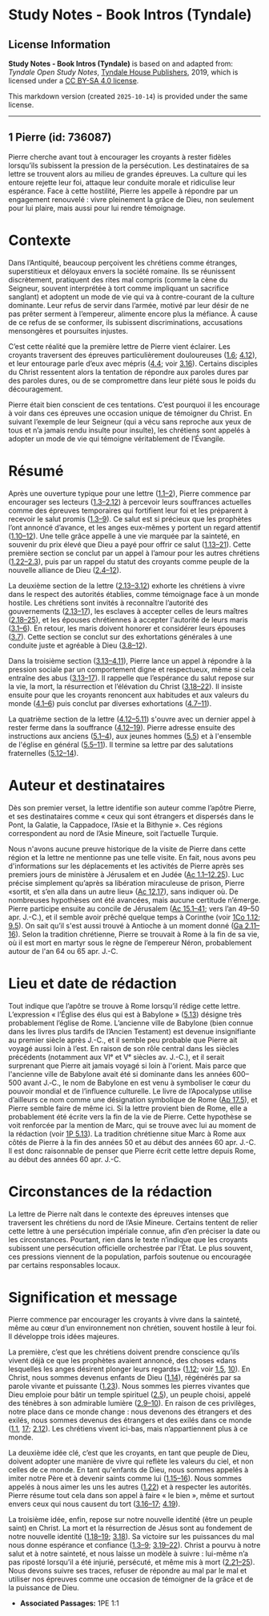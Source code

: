 # Study Notes - Book Intros (Tyndale)

## License Information

**Study Notes - Book Intros (Tyndale)** is based on and adapted from: _Tyndale Open Study Notes_, [Tyndale House Publishers](https://tyndaleopenresources.com/), 2019, which is licensed under a [CC BY-SA 4.0 license](https://creativecommons.org/licenses/by-sa/4.0/legalcode.en).

This markdown version (created `2025-10-14`) is provided under the same license.



--------------------------------

## 1 Pierre (id: 736087)

Pierre cherche avant tout à encourager les croyants à rester fidèles lorsqu’ils subissent la pression de la persécution. Les destinataires de sa lettre se trouvent alors au milieu de grandes épreuves. La culture qui les entoure rejette leur foi, attaque leur conduite morale et ridiculise leur espérance. Face à cette hostilité, Pierre les appelle à répondre par un engagement renouvelé : vivre pleinement la grâce de Dieu, non seulement pour lui plaire, mais aussi pour lui rendre témoignage.

Contexte
========

Dans l’Antiquité, beaucoup perçoivent les chrétiens comme étranges, superstitieux et déloyaux envers la société romaine. Ils se réunissent discrètement, pratiquent des rites mal compris (comme la cène du Seigneur, souvent interprétée à tort comme impliquant un sacrifice sanglant) et adoptent un mode de vie qui va à contre\-courant de la culture dominante. Leur refus de servir dans l’armée, motivé par leur désir de ne pas prêter serment à l’empereur, alimente encore plus la méfiance. À cause de ce refus de se conformer, ils subissent discriminations, accusations mensongères et poursuites injustes.

C’est cette réalité que la première lettre de Pierre vient éclairer. Les croyants traversent des épreuves particulièrement douloureuses ([1\.6](https://ref.ly/1Pet1:6); [4\.12](https://ref.ly/1Pet4:12)), et leur entourage parle d’eux avec mépris ([4\.4](https://ref.ly/1Pet4:4); voir [3\.16](https://ref.ly/1Pet3:16)). Certains disciples du Christ ressentent alors la tentation de répondre aux paroles dures par des paroles dures, ou de se compromettre dans leur piété sous le poids du découragement.

Pierre était bien conscient de ces tentations. C’est pourquoi il les encourage à voir dans ces épreuves une occasion unique de témoigner du Christ. En suivant l’exemple de leur Seigneur (qui a vécu sans reproche aux yeux de tous et n’a jamais rendu insulte pour insulte), les chrétiens sont appelés à adopter un mode de vie qui témoigne véritablement de l’Évangile.

Résumé
======

Après une ouverture typique pour une lettre ([1\.1–2](https://ref.ly/1Pet1:1-1Pet1:2)), Pierre commence par encourager ses lecteurs ([1\.3–2\.12](https://ref.ly/1Pet1:3-1Pet2:12)) à percevoir leurs souffrances actuelles comme des épreuves temporaires qui fortifient leur foi et les préparent à recevoir le salut promis ([1\.3–9](https://ref.ly/1Pet1:3-1Pet1:9)). Ce salut est si précieux que les prophètes l’ont annoncé d’avance, et les anges eux\-mêmes y portent un regard attentif ([1\.10–12](https://ref.ly/1Pet1:10-1Pet1:12)). Une telle grâce appelle à une vie marquée par la sainteté, en souvenir du prix élevé que Dieu a payé pour offrir ce salut ([1\.13–21](https://ref.ly/1Pet1:13-1Pet1:21)). Cette première section se conclut par un appel à l’amour pour les autres chrétiens ([1\.22–2\.3](https://ref.ly/1Pet1:22-1Pet2:3)), puis par un rappel du statut des croyants comme peuple de la nouvelle alliance de Dieu ([2\.4–12](https://ref.ly/1Pet2:4-1Pet2:12)).

La deuxième section de la lettre ([2\.13–3\.12](https://ref.ly/1Pet2:13-1Pet3:12)) exhorte les chrétiens à vivre dans le respect des autorités établies, comme témoignage face à un monde hostile. Les chrétiens sont invités à reconnaître l’autorité des gouvernements ([2\.13–17](https://ref.ly/1Pet2:13-1Pet2:17)), les esclaves à accepter celles de leurs maîtres ([2\.18–25](https://ref.ly/1Pet2:18-1Pet2:25)), et les épouses chrétiennes à accepter l'autorité de leurs maris ([3\.1–6](https://ref.ly/1Pet3:1-1Pet3:6)). En retour, les maris doivent honorer et considérer leurs épouses ([3\.7](https://ref.ly/1Pet3:7)). Cette section se conclut sur des exhortations générales à une conduite juste et agréable à Dieu ([3\.8–12](https://ref.ly/1Pet3:8-1Pet3:12)).

Dans la troisième section ([3\.13–4\.11](https://ref.ly/1Pet3:13-1Pet4:11)), Pierre lance un appel à répondre à la pression sociale par un comportement digne et respectueux, même si cela entraîne des abus ([3\.13–17](https://ref.ly/1Pet3:13-1Pet3:17)). Il rappelle que l’espérance du salut repose sur la vie, la mort, la résurrection et l’élévation du Christ ([3\.18–22](https://ref.ly/1Pet3:18-1Pet3:22)). Il insiste ensuite pour que les croyants renoncent aux habitudes et aux valeurs du monde ([4\.1–6](https://ref.ly/1Pet4:1-1Pet4:6)) puis conclut par diverses exhortations ([4\.7–11](https://ref.ly/1Pet4:7-1Pet4:11)).

La quatrième section de la lettre ([4\.12–5\.11](https://ref.ly/1Pet4:12-1Pet5:11)) s'ouvre avec un dernier appel à rester ferme dans la souffrance ([4\.12–19](https://ref.ly/1Pet4:12-1Pet4:19)). Pierre adresse ensuite des instructions aux anciens ([5\.1–4](https://ref.ly/1Pet5:1-1Pet5:4)), aux jeunes hommes ([5\.5](https://ref.ly/1Pet5:5)) et à l'ensemble de l'église en général ([5\.5–11](https://ref.ly/1Pet5:5-1Pet5:11)). Il termine sa lettre par des salutations fraternelles ([5\.12–14](https://ref.ly/1Pet5:12-1Pet5:14)).

Auteur et destinataires
=======================

Dès son premier verset, la lettre identifie son auteur comme l’apôtre Pierre, et ses destinataires comme « ceux qui sont étrangers et dispersés dans le Pont, la Galatie, la Cappadoce, l’Asie et la Bithynie ». Ces régions correspondent au nord de l’Asie Mineure, soit l’actuelle Turquie.

Nous n'avons aucune preuve historique de la visite de Pierre dans cette région et la lettre ne mentionne pas une telle visite. En fait, nous avons peu d'informations sur les déplacements et les activités de Pierre après ses premiers jours de ministère à Jérusalem et en Judée ([Ac 1\.1–12\.25](https://ref.ly/Acts1:1-Acts12:25)). Luc précise simplement qu’après sa libération miraculeuse de prison, Pierre «sortit, et s’en alla dans un autre lieu» ([Ac 12\.17](https://ref.ly/Acts12:17)), sans indiquer où. De nombreuses hypothèses ont été avancées, mais aucune certitude n’émerge. Pierre participe ensuite au concile de Jérusalem ([Ac 15\.1–41](https://ref.ly/Acts15:1-Acts15:41); vers l’an 49–50 apr. J.\-C.), et il semble avoir prêché quelque temps à Corinthe (voir [1Co 1\.12](https://ref.ly/1Cor1:12); [9\.5](https://ref.ly/1Cor9:5)). On sait qu’il s'est aussi trouvé à Antioche à un moment donné ([Ga 2\.11–16](https://ref.ly/Gal2:11-Gal2:16)). Selon la tradition chrétienne, Pierre se trouvait à Rome à la fin de sa vie, où il est mort en martyr sous le règne de l’empereur Néron, probablement autour de l'an 64 ou 65 apr. J.\-C.

Lieu et date de rédaction
=========================

Tout indique que l’apôtre se trouve à Rome lorsqu’il rédige cette lettre. L’expression « l’Église des élus qui est à Babylone » ([5\.13](https://ref.ly/1Pet5:13)) désigne très probablement l’église de Rome. L’ancienne ville de Babylone (bien connue dans les livres plus tardifs de l’Ancien Testament) est devenue insignifiante au premier siècle après J.\-C., et il semble peu probable que Pierre ait voyagé aussi loin à l’est. En raison de son rôle central dans les siècles précédents (notamment aux VIᵉ et Vᵉ siècles av. J.\-C.), et il serait surprenant que Pierre ait jamais voyagé si loin à l'orient. Mais parce que l'ancienne ville de Babylone avait été si dominante dans les années 600–500 avant J.‑C., le nom de Babylone en est venu à symboliser le cœur du pouvoir mondial et de l’influence culturelle. Le livre de l’Apocalypse utilise d’ailleurs ce nom comme une désignation symbolique de Rome ([Ap 17\.5](https://ref.ly/Rev17:5)), et Pierre semble faire de même ici. Si la lettre provient bien de Rome, elle a probablement été écrite vers la fin de la vie de Pierre. Cette hypothèse se voit renforcée par la mention de Marc, qui se trouve avec lui au moment de la rédaction (voir [1P 5\.13](https://ref.ly/1Pet5:13)). La tradition chrétienne situe Marc à Rome aux côtés de Pierre à la fin des années 50 et au début des années 60 apr. J.\-C. Il est donc raisonnable de penser que Pierre écrit cette lettre depuis Rome, au début des années 60 apr. J.\-C.

Circonstances de la rédaction
=============================

La lettre de Pierre naît dans le contexte des épreuves intenses que traversent les chrétiens du nord de l’Asie Mineure. Certains tentent de relier cette lettre à une persécution impériale connue, afin d’en préciser la date ou les circonstances. Pourtant, rien dans le texte n’indique que les croyants subissent une persécution officielle orchestrée par l’État. Le plus souvent, ces pressions viennent de la population, parfois soutenue ou encouragée par certains responsables locaux.

Signification et message
========================

Pierre commence par encourager les croyants à vivre dans la sainteté, même au cœur d’un environnement non chrétien, souvent hostile à leur foi. Il développe trois idées majeures.

La première, c’est que les chrétiens doivent prendre conscience qu’ils vivent déjà ce que les prophètes avaient annoncé, des choses «dans lesquelles les anges désirent plonger leurs regards» ([1\.12](https://ref.ly/1Pet1:12); voir [1\.5](https://ref.ly/1Pet1:5), [10](https://ref.ly/1Pet1:10)). En Christ, nous sommes devenus enfants de Dieu ([1\.14](https://ref.ly/1Pet1:14)), régénérés par sa parole vivante et puissante ([1\.23](https://ref.ly/1Pet1:23)). Nous sommes les pierres vivantes que Dieu emploie pour bâtir un temple spirituel ([2\.5](https://ref.ly/1Pet2:5)), un peuple choisi, appelé des ténèbres à son admirable lumière ([2\.9–10](https://ref.ly/1Pet2:9-1Pet2:10)). En raison de ces privilèges, notre place dans ce monde change : nous devenons des étrangers et des exilés, nous sommes devenus des étrangers et des exilés dans ce monde ([1\.1](https://ref.ly/1Pet1:1), [17](https://ref.ly/1Pet1:17); [2\.12](https://ref.ly/1Pet2:12)). Les chrétiens vivent ici\-bas, mais n’appartiennent plus à ce monde.

La deuxième idée clé, c’est que les croyants, en tant que peuple de Dieu, doivent adopter une manière de vivre qui reflète les valeurs du ciel, et non celles de ce monde. En tant qu'enfants de Dieu, nous sommes appelés à imiter notre Père et à devenir saints comme lui ([1\.15–16](https://ref.ly/1Pet1:15-1Pet1:16)). Nous sommes appelés à nous aimer les uns les autres ([1\.22](https://ref.ly/1Pet1:22)) et à respecter les autorités. Pierre résume tout cela dans son appel à faire « le bien », même et surtout envers ceux qui nous causent du tort ([3\.16–17](https://ref.ly/1Pet3:16-1Pet3:17); [4\.19](https://ref.ly/1Pet4:19)).

La troisième idée, enfin, repose sur notre nouvelle identité (être un peuple saint) en Christ. La mort et la résurrection de Jésus sont au fondement de notre nouvelle identité ([1\.18–19](https://ref.ly/1Pet1:18-1Pet1:19); [3\.18](https://ref.ly/1Pet3:18)). Sa victoire sur les puissances du mal nous donne espérance et confiance ([1\.3–9](https://ref.ly/1Pet1:3-1Pet1:9); [3\.19–22](https://ref.ly/1Pet3:19-1Pet3:22)). Christ a pourvu à notre salut et à notre sainteté, et nous laisse un modèle à suivre : lui\-même n’a pas riposté lorsqu’il a été injurié, persécuté, et même mis à mort ([2\.21–25](https://ref.ly/1Pet2:21-1Pet2:25)). Nous devons suivre ses traces, refuser de répondre au mal par le mal et utiliser nos épreuves comme une occasion de témoigner de la grâce et de la puissance de Dieu.

* **Associated Passages:** 1PE 1:1

